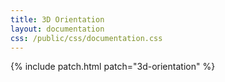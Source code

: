 ```yaml
---
title: 3D Orientation
layout: documentation
css: /public/css/documentation.css
---
```


{% include patch.html patch="3d-orientation" %}

